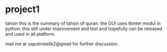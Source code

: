 # project1
tahsin
this is the summary of tahsin of quran.
the GUI uses tkinter modul in python.
this still under improvement and test and hopefully can be released and used in all platform.

mail me at saputrokelik2@gmail for further discussion.
